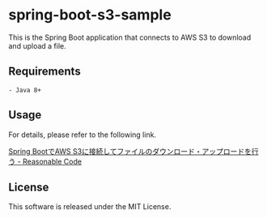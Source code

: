 # spring-boot-s3-sample
This is the Spring Boot application that connects to AWS S3 to download and upload a file.

## Requirements
```
- Java 8+
```

## Usage
For details, please refer to the following link.

[Spring BootでAWS S3に接続してファイルのダウンロード・アップロードを行う - Reasonable Code](https://reasonable-code.com/spring-boot-s3/)

## License
This software is released under the MIT License.
